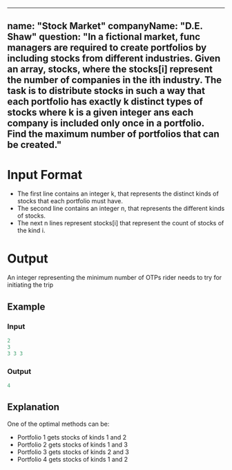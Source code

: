 
---
name: "Stock Market"
companyName: "D.E. Shaw"
question: "In a fictional market, func managers are required to create portfolios by including stocks from different industries.
Given an array, stocks, where the stocks[i] represent the number of companies in the ith industry. The task is to distribute stocks in such a way that each portfolio has exactly k distinct types of stocks where k is a given integer ans each company is included only once in a portfolio.
Find the maximum number of portfolios that can be created."
---

# Input Format
- The first line contains an integer k, that represents the distinct kinds of stocks that each portfolio must have.
- The second line contains an integer n, that represents the different kinds of stocks.
- The next n lines represent stocks[i] that represent the count of stocks of the kind i.
  
# Output
An integer representing the minimum number of OTPs rider needs to try for initiating the trip

## Example

### Input
```cpp
2
3
3 3 3
```

### Output
```cpp
4
```

## Explanation
One of the optimal methods can be:
- Portfolio 1 gets stocks of kinds 1 and 2
- Portfolio 2 gets stocks of kinds 1 and 3
- Portfolio 3 gets stocks of kinds 2 and 3
- Portfolio 4 gets stocks of kinds 1 and 2
